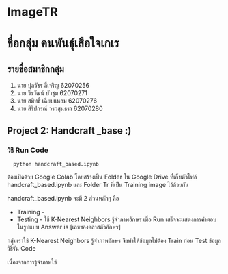 # ImageTR
# ชื่อกลุ่ม คนพันธุ์เสือใจเกเร
## รายชื่อสมาชิกกลุ่ม
1. นาย ปุลวัชร ลี้เจริญ 62070256
2. นาย วีรวัฒน์ บัวชุม 62070271
3. นาย สมิทธิ์ เฉียบแหลม 62070276
4. นาย สิริปกรณ์ วรวสุนธรา 62070280
## Project 2: Handcraft _base :)
### วิธี Run Code
```
  python handcraft_based.ipynb
```
  ต้องเปิดด้วย Google Colab โดยสร้างเป็น Folder ใน Google Drive ที่เก็บตัวไฟล์ handcraft_based.ipynb และ Folder Tr ที่เป็น Training image ไว้ด้วยกัน
  
handcraft_based.ipynb จะมี 2 ส่วนหลักๆ คือ
   * Training - 
   * Testing - ใช้ K-Nearest Neighbors รู้จำภาพอักษร เมื่อ Run เสร็จจะแสดงการคำตอบในรูปแบบ Answer is [เลขของคลาสตัวอักษร]
 
 
  กลุ่มเราใช้ K-Nearest Neighbors รู้จำภาพอักษร  จึงทำให้ข้อมูลไม่ต้อง Train ก่อน Test ข้อมูล
วิธีรัน Code

เนื่องจากการรู้จำภาพใช้ 
